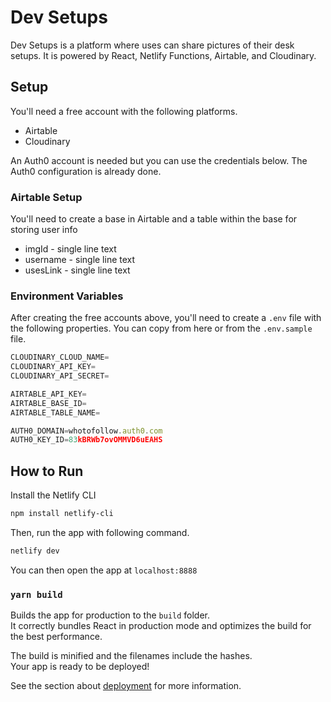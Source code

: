 # Dev Setups

Dev Setups is a platform where uses can share pictures of their desk setups. It is powered by React, Netlify Functions, Airtable, and Cloudinary.

## Setup

You'll need a free account with the following platforms.

-   Airtable
-   Cloudinary

An Auth0 account is needed but you can use the credentials below. The Auth0 configuration is already done.

### Airtable Setup

You'll need to create a base in Airtable and a table within the base for storing user info

-   imgId - single line text
-   username - single line text
-   usesLink - single line text

### Environment Variables

After creating the free accounts above, you'll need to create a `.env` file with the following properties. You can copy from here or from the `.env.sample` file.

```javascript
CLOUDINARY_CLOUD_NAME=
CLOUDINARY_API_KEY=
CLOUDINARY_API_SECRET=

AIRTABLE_API_KEY=
AIRTABLE_BASE_ID=
AIRTABLE_TABLE_NAME=

AUTH0_DOMAIN=whotofollow.auth0.com
AUTH0_KEY_ID=83kBRWb7ovOMMVD6uEAHS
```

## How to Run

Install the Netlify CLI

```bash
npm install netlify-cli
```

Then, run the app with following command.

```bash
netlify dev
```

You can then open the app at `localhost:8888`

### `yarn build`

Builds the app for production to the `build` folder.<br />
It correctly bundles React in production mode and optimizes the build for the best performance.

The build is minified and the filenames include the hashes.<br />
Your app is ready to be deployed!

See the section about [deployment](https://facebook.github.io/create-react-app/docs/deployment) for more information.

